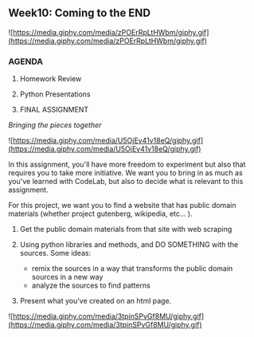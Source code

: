 ## Week10: Coming to the END

![https://media.giphy.com/media/zPOErRpLtHWbm/giphy.gif](https://media.giphy.com/media/zPOErRpLtHWbm/giphy.gif)

### AGENDA

1. Homework Review

2. Python Presentations

3. FINAL ASSIGNMENT 

*Bringing the pieces together*

![https://media.giphy.com/media/U5OjEv41v18eQ/giphy.gif](https://media.giphy.com/media/U5OjEv41v18eQ/giphy.gif)

In this assignment, you'll have more freedom to experiment but also that requires you to take more initiative. We want you to bring in as much as you've learned with CodeLab, but also to decide what is relevant to this assignment.

For this project, we want you to find a website that has public domain materials (whether project gutenberg, wikipedia, etc... ).

1. Get the public domain materials from that site with web scraping

2. Using python libraries and methods, and DO SOMETHING with the sources.
    Some ideas:
    - remix the sources in a way that transforms the public domain sources in a new way
    - analyze the sources to find patterns

3. Present what you've created on an html page.

![https://media.giphy.com/media/3tpinSPvGf8MU/giphy.gif](https://media.giphy.com/media/3tpinSPvGf8MU/giphy.gif)
